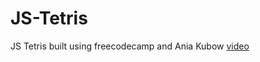 # JS-Tetris
JS Tetris built using freecodecamp and Ania Kubow <a href="https://www.youtube.com/watch?v=rAUn1Lom6dw" target="_blank">video</a>
